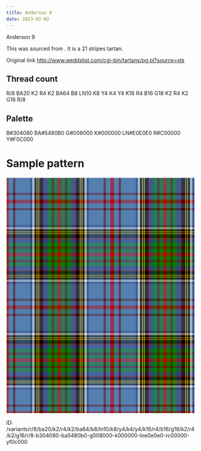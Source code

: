 ```yaml
---
title: Anderson 9
date: 2023-02-02
---
```

Anderson 9

This was sourced from <no value>.  It is a 21 stripes tartan.

Original link http://www.weddslist.com/cgi-bin/tartans/pg.pl?source=sts

## Thread count
R/8 BA20 K2 R4 K2 BA64 B8 LN10 K8 Y4 K4 Y4 K16 R4 B16 G18 K2 R4 K2 G16 R/8

## Palette
B#304080 BA#5480B0 G#008000 K#000000 LN#E0E0E0 R#C00000 Y#F0C000

# Sample pattern

![Tartan detail](tartan.png "R/8 BA20 K2 R4 K2 BA64 B8 LN10 K8 Y4 K4 Y4 K16 R4 B16 G18 K2 R4 K2 G16 R/8 tartan")

ID: /variants/r/8/ba20/k2/r4/k2/ba64/b8/ln10/k8/y4/k4/y4/k16/r4/b16/g18/k2/r4/k2/g16/r/8-b304080-ba5480b0-g008000-k000000-lne0e0e0-rc00000-yf0c000